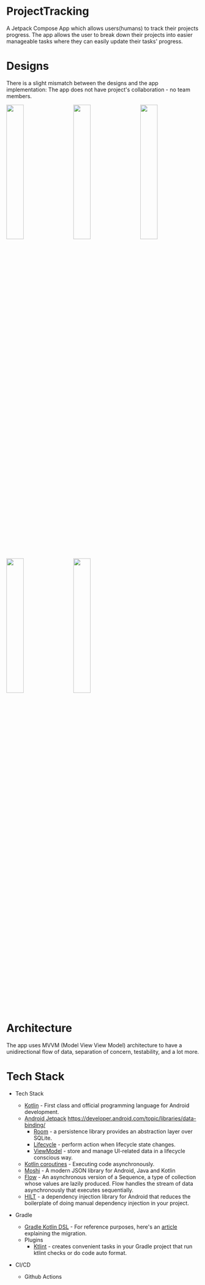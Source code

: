 # ProjectTracking

A Jetpack Compose App which allows users(humans) to track their projects progress. The app allows the user to break down their projects into easier manageable tasks where they can easily update their tasks' progress.

# Designs
There is a slight mismatch between the designs and the app implementation: The app does not have project's collaboration - no team members.


<p align="left">
 <img src="https://user-images.githubusercontent.com/32500878/209720513-cda40a4e-854f-40e7-9d09-5be59531af3d.png" width=30% height=30%> &nbsp;&nbsp;&nbsp;&nbsp;
 <img src="https://user-images.githubusercontent.com/32500878/209720755-3c1759c6-02c8-44ad-ab1a-09a2826e9530.png" width=30% height=30%>
&nbsp;&nbsp;&nbsp;&nbsp;
 <img src="https://user-images.githubusercontent.com/32500878/209724024-274e86af-5fe0-4760-a8ea-0f5432858159.png" width=30% height=30%>
</p>

<p align="left">
 <img src="https://user-images.githubusercontent.com/32500878/209720692-c9d80c45-aef1-4ad1-95be-9cf36207f358.png" width=30% height=30%> &nbsp;&nbsp;&nbsp;&nbsp;
 <img src="https://user-images.githubusercontent.com/32500878/209723542-c855577b-3d08-41a0-88d1-025a415ee69b.png" width=30% height=30%> &nbsp;&nbsp;&nbsp;&nbsp;

</p>

<p align="left">
 
</p>

# Architecture
The app uses MVVM (Model View View Model) architecture to have a unidirectional flow of data, separation of concern, testability, and a lot more.



# Tech Stack

- Tech Stack
  - [Kotlin](https://kotlinlang.org/) - First class and official programming language for Android development.
  - [Android Jetpack](https://developer.android.com/jetpack) https://developer.android.com/topic/libraries/data-binding/
    * [Room](https://developer.android.com/topic/libraries/architecture/room) - a persistence library provides an abstraction layer over SQLite.
    * [Lifecycle](https://developer.android.com/topic/libraries/architecture/lifecycle) - perform action when lifecycle state changes.
    * [ViewModel](https://developer.android.com/topic/libraries/architecture/viewmodel) - store and manage UI-related data in a lifecycle conscious way.
  - [Kotlin coroutines](https://kotlinlang.org/docs/reference/coroutines-overview.html) - Executing code asynchronously.
  - [Moshi](https://square.github.io/moshi/1.x/moshi/index.html) - A modern JSON library for Android, Java and Kotlin
  - [Flow](https://kotlinlang.org/docs/reference/coroutines/flow.html) - An asynchronous version of a Sequence, a type of collection whose values are lazily produced. Flow handles the stream of data asynchronously that executes sequentially.
  - [HILT](https://developer.android.com/training/dependency-injection/hilt-android) - a dependency injection library for Android that reduces the boilerplate of doing manual dependency injection in your project.

- Gradle
  * [Gradle Kotlin DSL](https://docs.gradle.org/current/userguide/kotlin_dsl.html) - For reference purposes, here's an [article](https://evanschepsiror.medium.com/migrating-to-kotlin-dsl-4ee0d6d5c977) explaining the migration.
  * Plugins
      - [Ktlint](https://github.com/JLLeitschuh/ktlint-gradle) - creates convenient tasks in your Gradle project that run ktlint checks or do code auto format.
      
- CI/CD
  * Github Actions

